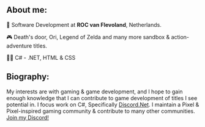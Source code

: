 ## About me:

🏫 Software Development at **ROC van Flevoland**, Netherlands.

🎮 Death's door, Ori, Legend of Zelda and many more sandbox & action-adventure titles.

👨‍💻 C# - .NET, HTML & CSS

## Biography:

My interests are with gaming & game development, and I hope to gain enough knowledge that I can contribute to game development of titles I see potential in. I focus work on C#, Specifically [Discord.Net](https://github.com/discord-net/Discord.Net). I maintain a Pixel & Pixel-inspired gaming community & contribute to many other communities. [Join my Discord!](https://pixelgalactic.com/discord)
